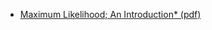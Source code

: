 
* [Maximum Likelihood; An Introduction* (pdf)](https://www.stat.berkeley.edu/~rice/LeCam/papers/tech168.pdf)
